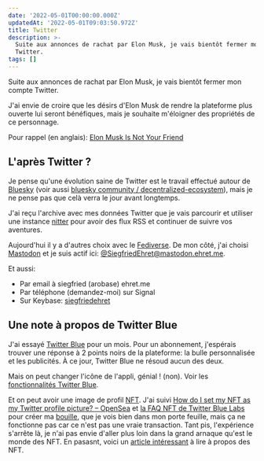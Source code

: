 ```yaml
---
date: '2022-05-01T00:00:00.000Z'
updatedAt: '2022-05-01T09:03:50.972Z'
title: Twitter
description: >-
  Suite aux annonces de rachat par Elon Musk, je vais bientôt fermer mon compte
  Twitter.
tags: []
---
```

Suite aux annonces de rachat par Elon Musk, je vais bientôt fermer mon compte Twitter.

J'ai envie de croire que les désirs d'Elon Musk de rendre la plateforme plus ouverte lui seront bénéfiques, mais je souhaite m'éloigner des propriétés de ce personnage.

Pour rappel (en anglais): [Elon Musk Is Not Your Friend](https://www.youtube.com/watch?v=5pNL7MlUpmI&t=1155s)

## L'après Twitter ?

Je pense qu'une évolution saine de Twitter est le travail effectué autour de [Bluesky](https://blueskyweb.xyz/) (voir aussi [bluesky community / decentralized-ecosystem](https://gitlab.com/bluesky-community1/decentralized-ecosystem/-/blob/master/README.md)), mais je ne pense pas que celà verra le jour avant longtemps.

J'ai reçu l'archive avec mes données Twitter que je vais parcourir et utiliser une instance [nitter](https://github.com/zedeus/nitter) pour avoir des flux RSS et continuer de suivre vos aventures.

Aujourd'hui il y a d'autres choix avec le [Fediverse](https://fr.wikipedia.org/wiki/Fediverse).  De mon côté, j'ai choisi [Mastodon](https://joinmastodon.org/) et je suis actif ici: [@SiegfriedEhret@mastodon.ehret.me](https://mastodon.ehret.me/@SiegfriedEhret).

Et aussi:

* Par email à siegfried (arobase) ehret.me
* Par téléphone (demandez-moi) sur Signal
* Sur Keybase: [siegfriedehret](https://keybase.io/siegfriedehret/)

## Une note à propos de Twitter Blue
J'ai essayé [Twitter Blue](https://help.twitter.com/fr/using-twitter/twitter-blue) pour un mois. Pour un abonnement, j'espérais trouver une réponse à 2 points noirs de la plateforme: la bulle personnalisée et les publicités. À ce jour, Twitter Blue ne résoud aucun des deux.

Mais on peut changer l'icône de l'appli, génial ! (non). Voir les [fonctionnalités Twitter Blue](https://help.twitter.com/fr/using-twitter/twitter-blue-features).

Et on peut avoir une image de profil [NFT](https://fr.wikipedia.org/wiki/Jeton_non_fongible). J'ai suivi [How do I set my NFT as my Twitter profile picture? – OpenSea](https://support.opensea.io/hc/en-us/articles/4415562648851-How-do-I-set-my-NFT-as-my-Twitter-profile-picture-) et [la FAQ NFT de Twitter Blue Labs](https://help.twitter.com/en/using-twitter/twitter-blue-labs#nft) pour créer ma [bouille](https://opensea.io/assets/0x495f947276749ce646f68ac8c248420045cb7b5e/94280092380959674268864707305995911262207933975278668350284066836477749755905), que je vois bien dans mon porte feuille, mais ça ne fonctionne pas car ce n'est pas une vraie transaction. Tant pis, l'expérience s'arrête là, je n'ai pas envie d'aller plus loin dans la grand arnaque qu'est le monde des NFT. En pasasnt, voici un [article intéressant](https://sebsauvage.net/wiki/doku.php?id=nft) à lire à propos des NFT.
